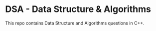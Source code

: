 # DSA - Data Structure & Algorithms
This repo contains Data Structure and Algorithms questions in C++.
